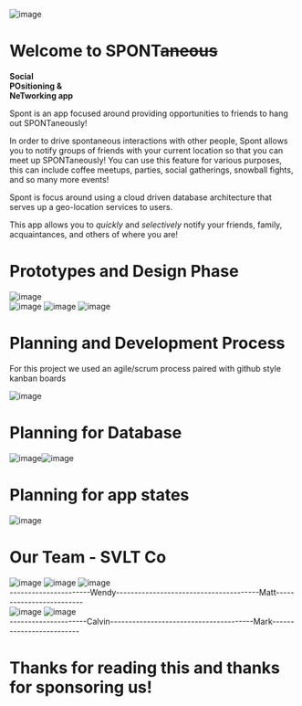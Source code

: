 ![image](https://github.com/SVLTco/Spont-Website/blob/master/assets/spont_logo_ver14.png?raw=true)

# Welcome to SPONT~~aneous~~

**Social**  
**POsitioning &**  
**NeTworking app**  

Spont is an app focused around providing opportunities to friends to hang out SPONTaneously!

In order to drive spontaneous interactions with other people, Spont allows you to notify groups of friends with your current location so that you can meet up SPONTaneously! You can use this feature for various purposes, this can include coffee meetups, parties, social gatherings, snowball fights, and so many more events!

Spont is focus around using a cloud driven database architecture that serves up a geo-location services to users.

This app allows you to _quickly_ and _selectively_ notify your friends, family, acquaintances, and others of where you are!

# Prototypes and Design Phase

![image](https://github.com/SVLTco/Spont-Website/blob/master/assets/maps_view.png?raw=true)  
![image](https://github.com/SVLTco/Spont-Website/blob/master/assets/spont_loading_view.png?raw=true)
![image](https://github.com/SVLTco/Spont-Website/blob/master/assets/friend_view.png?raw=true)
![image](https://github.com/SVLTco/Spont-Website/blob/master/assets/create_group_view.png?raw=true)

# Planning and Development Process

For this project we used an agile/scrum process paired with github style kanban boards

![image](https://github.com/SVLTco/Spont-Website/blob/master/assets/development_process_kanban.png?raw=true)

# Planning for Database

![image](https://github.com/SVLTco/Spont-Website/blob/master/assets/database.jpg?raw=true)![image](https://github.com/SVLTco/Spont-Website/blob/master/assets/gcp.png?raw=true)

# Planning for app states

![image](https://github.com/SVLTco/Spont-Website/blob/master/assets/UML%20-%20State%20Diagram.png?raw=true)

# Our Team - SVLT Co
![image](https://github.com/SVLTco/Spont-Website/blob/master/assets/svlt_logo_ver17.png?raw=true)
![image](https://github.com/SVLTco/Spont-Website/blob/master/assets/wendy1.jpg?raw=true) ![image](https://github.com/SVLTco/Spont-Website/blob/master/assets/matt1.jpg?raw=true)  
----------------------Wendy---------------------------------------Matt-------------------------  
![image](https://github.com/SVLTco/Spont-Website/blob/master/assets/calvin1.jpg?raw=true) ![image](https://github.com/SVLTco/Spont-Website/blob/master/assets/mark1.jpg?raw=true)  
---------------------Calvin---------------------------------------Mark-------------------------
# Thanks for reading this and thanks for sponsoring us!
